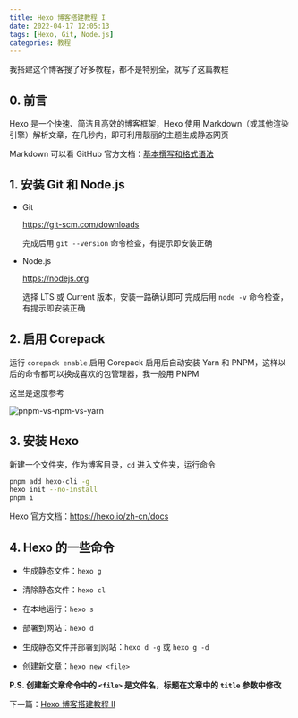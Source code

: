 ```yaml
---
title: Hexo 博客搭建教程 I
date: 2022-04-17 12:05:13
tags: [Hexo, Git, Node.js]
categories: 教程
---
```


我搭建这个博客搜了好多教程，都不是特别全，就写了这篇教程

<!-- more -->

## 0. 前言

Hexo 是一个快速、简洁且高效的博客框架，Hexo 使用 Markdown（或其他渲染引擎）解析文章，在几秒内，即可利用靓丽的主题生成静态网页

Markdown 可以看 GitHub 官方文档：[基本撰写和格式语法](https://docs.github.com/zh/get-started/writing-on-github/getting-started-with-writing-and-formatting-on-github/basic-writing-and-formatting-syntax)

## 1. 安装 Git 和 Node.js

-   Git

    <https://git-scm.com/downloads>

    完成后用 `git --version` 命令检查，有提示即安装正确

-   Node.js

    <https://nodejs.org>

    选择 LTS 或 Current 版本，安装一路确认即可
    完成后用 `node -v` 命令检查，有提示即安装正确

## 2. 启用 Corepack

运行 `corepack enable` 启用 Corepack
启用后自动安装 Yarn 和 PNPM，这样以后的命令都可以换成喜欢的包管理器，我一般用 PNPM

这里是速度参考

![pnpm-vs-npm-vs-yarn](https://pnpm.io/img/benchmarks/alotta-files.svg)

## 3. 安装 Hexo

新建一个文件夹，作为博客目录，`cd` 进入文件夹，运行命令

```bash
pnpm add hexo-cli -g
hexo init --no-install
pnpm i
```

Hexo 官方文档：<https://hexo.io/zh-cn/docs>

## 4. Hexo 的一些命令

-   生成静态文件：`hexo g`

-   清除静态文件：`hexo cl`

-   在本地运行：`hexo s`

-   部署到网站：`hexo d`

-   生成静态文件并部署到网站：`hexo d -g` 或 `hexo g -d`

-   创建新文章：`hexo new <file>`

**P.S. 创建新文章命令中的 `<file>` 是文件名，标题在文章中的 `title` 参数中修改**

下一篇：[Hexo 博客搭建教程 II](/2022/04/17/hexo-blog-2)
